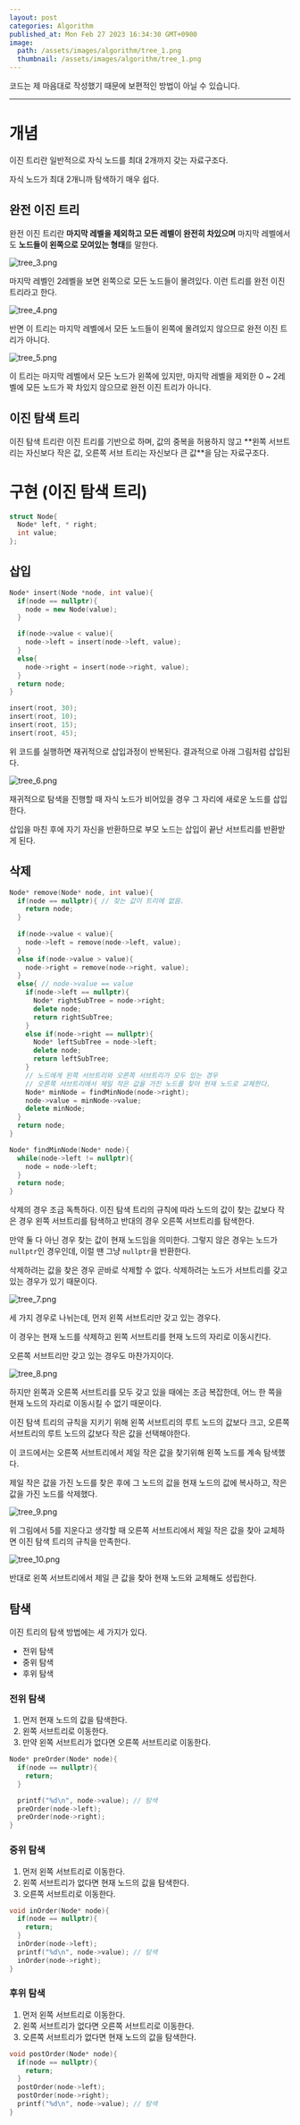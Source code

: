 ```yaml
---
layout: post
categories: Algorithm
published_at: Mon Feb 27 2023 16:34:30 GMT+0900
image: 
  path: /assets/images/algorithm/tree_1.png
  thumbnail: /assets/images/algorithm/tree_1.png
---
```


<gray>코드는 제 마음대로 작성했기 때문에 보편적인 방법이 아닐 수 있습니다.</gray>

---

# 개념

이진 트리란 일반적으로 자식 노드를 최대 2개까지 갖는 자료구조다.

자식 노드가 최대 2개니까 탐색하기 매우 쉽다. 

## 완전 이진 트리

완전 이진 트리란 **마지막 레벨을 제외하고 모든 레벨이 완전히 차있으며** 마지막 레벨에서도 **노드들이 왼쪽으로 모여있는 형태**를 말한다.

![tree_3.png](/assets/images/algorithm/tree_3.png)

마지막 레벨인 2레벨을 보면 왼쪽으로 모든 노드들이 몰려있다. 이런 트리를 완전 이진 트리라고 한다.

![tree_4.png](/assets/images/algorithm/tree_4.png)

반면 이 트리는 마지막 레벨에서 모든 노드들이 왼쪽에 몰려있지 않으므로 완전 이진 트리가 아니다.

![tree_5.png](/assets/images/algorithm/tree_5.png)

이 트리는 마지막 레벨에서 모든 노드가 왼쪽에 있지만, 마지막 레벨을 제외한 0 ~ 2레벨에 모든 노드가 꽉 차있지 않으므로 완전 이진 트리가 아니다.

## 이진 탐색 트리

이진 탐색 트리란 이진 트리를 기반으로 하며, 값의 중복을 허용하지 않고 **<green>왼쪽 서브트리는 자신보다 작은 값, 오른쪽 서브 트리는 자신보다 큰 값</green>**을 담는 자료구조다.

# 구현 (이진 탐색 트리)

```cpp
struct Node{
  Node* left, * right;
  int value;
};
```

## 삽입

```cpp
Node* insert(Node *node, int value){
  if(node == nullptr){
    node = new Node(value);
  }

  if(node->value < value){
    node->left = insert(node->left, value);
  }
  else{
    node->right = insert(node->right, value);
  }
  return node;
}

insert(root, 30);
insert(root, 10);
insert(root, 15);
insert(root, 45);
```
위 코드를 실행하면 재귀적으로 삽입과정이 반복된다. 결과적으로 아래 그림처럼 삽입된다.

![tree_6.png](/assets/images/algorithm/tree_6.png)

재귀적으로 탐색을 진행할 때 자식 노드가 비어있을 경우 그 자리에 새로운 노드를 삽입한다.

삽입을 마친 후에 자기 자신을 반환하므로 부모 노드는 삽입이 끝난 서브트리를 반환받게 된다. 

## 삭제

```cpp
Node* remove(Node* node, int value){
  if(node == nullptr){ // 찾는 값이 트리에 없음.
    return node;
  }
  
  if(node->value < value){
    node->left = remove(node->left, value);
  }
  else if(node->value > value){
    node->right = remove(node->right, value);
  }
  else{ // node->value == value
    if(node->left == nullptr){
      Node* rightSubTree = node->right;
      delete node;
      return rightSubTree;
    }
    else if(node->right == nullptr){
      Node* leftSubTree = node->left;
      delete node;
      return leftSubTree;
    }
    // 노드에게 왼쪽 서브트리와 오른쪽 서브트리가 모두 있는 경우
    // 오른쪽 서브트리에서 제일 작은 값을 가진 노드를 찾아 현재 노드로 교체한다.
    Node* minNode = findMinNode(node->right);
    node->value = minNode->value;
    delete minNode;
  }
  return node;
}

Node* findMinNode(Node* node){
  while(node->left != nullptr){
    node = node->left;
  }
  return node;
}
```

삭제의 경우 조금 독특하다. 이진 탐색 트리의 규칙에 따라 노드의 값이 찾는 값보다 작은 경우 왼쪽 서브트리를 탐색하고 반대의 경우 오른쪽 서브트리를 탐색한다.

만약 둘 다 아닌 경우 찾는 값이 현재 노드임을 의미한다. 그렇지 않은 경우는 노드가 `nullptr`인 경우인데, 이럴 땐 그냥 `nullptr`을 반환한다.

삭제하려는 값을 찾은 경우 곧바로 삭제할 수 없다. 삭제하려는 노드가 서브트리를 갖고 있는 경우가 있기 때문이다. 

![tree_7.png](/assets/images/algorithm/tree_7.png)

세 가지 경우로 나뉘는데, 먼저 왼쪽 서브트리만 갖고 있는 경우다.

이 경우는 현재 노드를 삭제하고 왼쪽 서브트리를 현재 노드의 자리로 이동시킨다.

오른쪽 서브트리만 갖고 있는 경우도 마찬가지이다.

![tree_8.png](/assets/images/algorithm/tree_8.png)

하지만 왼쪽과 오른쪽 서브트리를 모두 갖고 있을 때에는 조금 복잡한데, 어느 한 쪽을 현재 노드의 자리로 이동시킬 수 없기 때문이다.

이진 탐색 트리의 규칙을 지키기 위해 왼쪽 서브트리의 루트 노드의 값보다 크고, 오른쪽 서브트리의 루트 노드의 값보다 작은 값을 선택해야한다.

이 코드에서는 오른쪽 서브트리에서 제일 작은 값을 찾기위해 왼쪽 노드를 계속 탐색했다. 

제일 작은 값을 가진 노드를 찾은 후에 그 노드의 값을 현재 노드의 값에 복사하고, 작은 값을 가진 노드를 삭제했다.

![tree_9.png](/assets/images/algorithm/tree_9.png)

위 그림에서 5를 지운다고 생각할 때 오른쪽 서브트리에서 제일 작은 값을 찾아 교체하면 이진 탐색 트리의 규칙을 만족한다.

![tree_10.png](/assets/images/algorithm/tree_10.png)

반대로 왼쪽 서브트리에서 제일 큰 값을 찾아 현재 노드와 교체해도 성립한다.

## 탐색

이진 트리의 탐색 방법에는 세 가지가 있다.

- 전위 탐색
- 중위 탐색
- 후위 탐색

### 전위 탐색

1. 먼저 현재 노드의 값을 탐색한다.
2. 왼쪽 서브트리로 이동한다. 
3. 만약 왼쪽 서브트리가 없다면 오른쪽 서브트리로 이동한다.

```cpp
Node* preOrder(Node* node){
  if(node == nullptr){
    return;
  }

  printf("%d\n", node->value); // 탐색
  preOrder(node->left);
  preOrder(node->right);
}
```

### 중위 탐색

1. 먼저 왼쪽 서브트리로 이동한다.
2. 왼쪽 서브트리가 없다면 현재 노드의 값을 탐색한다.
3. 오른쪽 서브트리로 이동한다.

```cpp
void inOrder(Node* node){
  if(node == nullptr){
    return;
  }
  inOrder(node->left);
  printf("%d\n", node->value); // 탐색
  inOrder(node->right);
}
```

### 후위 탐색

1. 먼저 왼쪽 서브트리로 이동한다.
2. 왼쪽 서브트리가 없다면 오른쪽 서브트리로 이동한다.
3. 오른쪽 서브트리가 없다면 현재 노드의 값을 탐색한다.

```cpp
void postOrder(Node* node){
  if(node == nullptr){
    return;
  }
  postOrder(node->left);
  postOrder(node->right);
  printf("%d\n", node->value); // 탐색
}
```
